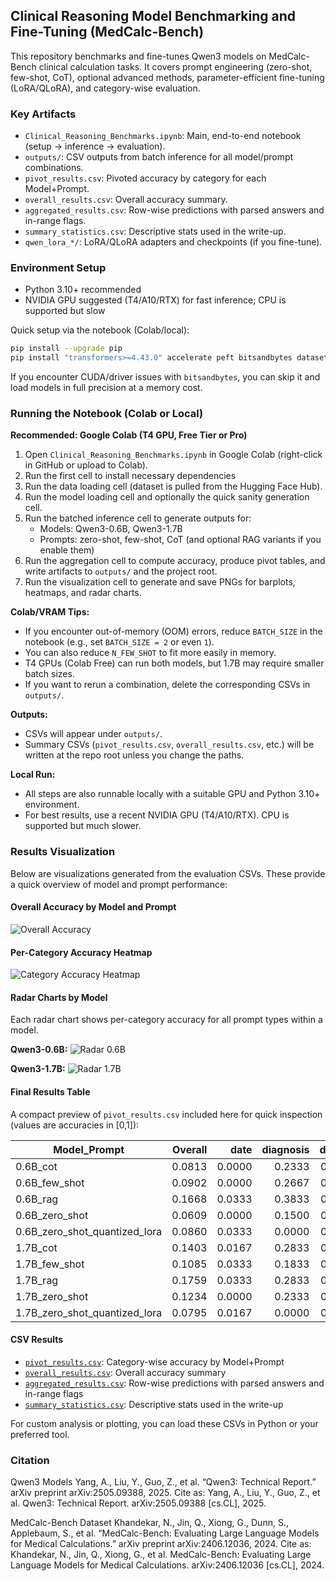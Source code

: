 ## Clinical Reasoning Model Benchmarking and Fine-Tuning (MedCalc-Bench)

This repository benchmarks and fine-tunes Qwen3 models on MedCalc-Bench clinical calculation tasks. It covers prompt engineering (zero-shot, few-shot, CoT), optional advanced methods, parameter-efficient fine-tuning (LoRA/QLoRA), and category-wise evaluation.

### Key Artifacts
- `Clinical_Reasoning_Benchmarks.ipynb`: Main, end-to-end notebook (setup → inference → evaluation).
- `outputs/`: CSV outputs from batch inference for all model/prompt combinations.
- `pivot_results.csv`: Pivoted accuracy by category for each Model+Prompt.
- `overall_results.csv`: Overall accuracy summary.
- `aggregated_results.csv`: Row-wise predictions with parsed answers and in-range flags.
- `summary_statistics.csv`: Descriptive stats used in the write-up.
- `qwen_lora_*/`: LoRA/QLoRA adapters and checkpoints (if you fine-tune).

### Environment Setup
- Python 3.10+ recommended
- NVIDIA GPU suggested (T4/A10/RTX) for fast inference; CPU is supported but slow

Quick setup via the notebook (Colab/local):
```bash
pip install --upgrade pip
pip install "transformers>=4.43.0" accelerate peft bitsandbytes datasets evaluate scikit-learn seaborn matplotlib pandas numpy einops xformers
```
If you encounter CUDA/driver issues with `bitsandbytes`, you can skip it and load models in full precision at a memory cost.

### Running the Notebook (Colab or Local)

**Recommended: Google Colab (T4 GPU, Free Tier or Pro)**

1. Open `Clinical_Reasoning_Benchmarks.ipynb` in Google Colab (right-click in GitHub or upload to Colab).
2. Run the first cell to install necessary dependencies
3. Run the data loading cell (dataset is pulled from the Hugging Face Hub).
4. Run the model loading cell and optionally the quick sanity generation cell.
5. Run the batched inference cell to generate outputs for:
   - Models: Qwen3-0.6B, Qwen3-1.7B
   - Prompts: zero-shot, few-shot, CoT (and optional RAG variants if you enable them)
6. Run the aggregation cell to compute accuracy, produce pivot tables, and write artifacts to `outputs/` and the project root.
7. Run the visualization cell to generate and save PNGs for barplots, heatmaps, and radar charts.

**Colab/VRAM Tips:**
- If you encounter out-of-memory (OOM) errors, reduce `BATCH_SIZE` in the notebook (e.g., set `BATCH_SIZE = 2` or even `1`).
- You can also reduce `N_FEW_SHOT` to fit more easily in memory.
- T4 GPUs (Colab Free) can run both models, but 1.7B may require smaller batch sizes.
- If you want to rerun a combination, delete the corresponding CSVs in `outputs/`.

**Outputs:**
- CSVs will appear under `outputs/`.
- Summary CSVs (`pivot_results.csv`, `overall_results.csv`, etc.) will be written at the repo root unless you change the paths.

**Local Run:**
- All steps are also runnable locally with a suitable GPU and Python 3.10+ environment.
- For best results, use a recent NVIDIA GPU (T4/A10/RTX). CPU is supported but much slower.

### Results Visualization

Below are visualizations generated from the evaluation CSVs. These provide a quick overview of model and prompt performance:

#### Overall Accuracy by Model and Prompt
![Overall Accuracy](images/overall_accuracy.png)

#### Per-Category Accuracy Heatmap
![Category Accuracy Heatmap](images/category_accuracy_heatmap.png)

#### Radar Charts by Model
Each radar chart shows per-category accuracy for all prompt types within a model.

**Qwen3-0.6B:**
![Radar 0.6B](images/category_accuracy_radar_0.6B.png)

**Qwen3-1.7B:**
![Radar 1.7B](images/category_accuracy_radar_1.7B.png)

#### Final Results Table
A compact preview of `pivot_results.csv` included here for quick inspection (values are accuracies in [0,1]):

| Model_Prompt | Overall | date | diagnosis | dosage | lab | physical | risk | severity |
|---|---:|---:|---:|---:|---:|---:|---:|---:|
| 0.6B_cot | 0.0813 | 0.0000 | 0.2333 | 0.0750 | 0.0734 | 0.1292 | 0.0333 | 0.0250 |
| 0.6B_few_shot | 0.0902 | 0.0000 | 0.2667 | 0.0750 | 0.0734 | 0.1583 | 0.0333 | 0.0250 |
| 0.6B_rag | 0.1668 | 0.0333 | 0.3833 | 0.0750 | 0.1131 | 0.4375 | 0.0625 | 0.0625 |
| 0.6B_zero_shot | 0.0609 | 0.0000 | 0.1500 | 0.0750 | 0.0765 | 0.0917 | 0.0208 | 0.0125 |
| 0.6B_zero_shot_quantized_lora | 0.0860 | 0.0333 | 0.0000 | 0.0250 | 0.1315 | 0.3958 | 0.0167 | 0.0000 |
| 1.7B_cot | 0.1403 | 0.0167 | 0.2833 | 0.0750 | 0.1193 | 0.2167 | 0.1208 | 0.1500 |
| 1.7B_few_shot | 0.1085 | 0.0333 | 0.1833 | 0.0500 | 0.1468 | 0.1333 | 0.1000 | 0.1125 |
| 1.7B_rag | 0.1759 | 0.0333 | 0.2833 | 0.0750 | 0.1437 | 0.4625 | 0.1083 | 0.1250 |
| 1.7B_zero_shot | 0.1234 | 0.0000 | 0.2333 | 0.0750 | 0.1468 | 0.1583 | 0.1000 | 0.1500 |
| 1.7B_zero_shot_quantized_lora | 0.0795 | 0.0167 | 0.0000 | 0.0750 | 0.1193 | 0.3292 | 0.0167 | 0.0000 |

#### CSV Results
- [`pivot_results.csv`](pivot_results.csv): Category-wise accuracy by Model+Prompt
- [`overall_results.csv`](overall_results.csv): Overall accuracy summary
- [`aggregated_results.csv`](aggregated_results.csv): Row-wise predictions with parsed answers and in-range flags
- [`summary_statistics.csv`](summary_statistics.csv): Descriptive stats used in the write-up

For custom analysis or plotting, you can load these CSVs in Python or your preferred tool.

### Citation
Qwen3 Models
Yang, A., Liu, Y., Guo, Z., et al. “Qwen3: Technical Report.” arXiv preprint arXiv:2505.09388, 2025.
Cite as:
Yang, A., Liu, Y., Guo, Z., et al. Qwen3: Technical Report. arXiv:2505.09388 [cs.CL], 2025.

MedCalc-Bench Dataset
Khandekar, N., Jin, Q., Xiong, G., Dunn, S., Applebaum, S., et al. “MedCalc-Bench: Evaluating Large Language Models for Medical Calculations.” arXiv preprint arXiv:2406.12036, 2024.
Cite as:
Khandekar, N., Jin, Q., Xiong, G., et al. MedCalc-Bench: Evaluating Large Language Models for Medical Calculations. arXiv:2406.12036 [cs.CL], 2024.
